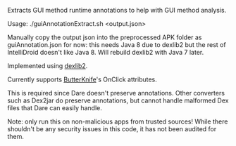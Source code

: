 Extracts GUI method runtime annotations to help with GUI method analysis.

Usage: ./guiAnnotationExtract.sh <apk> <output.json>

Manually copy the output json into the preprocessed APK folder as guiAnnotation.json for now: this needs Java 8 due to dexlib2
but the rest of IntelliDroid doesn't like Java 8. Will rebuild dexlib2 with Java 7 later.

Implemented using [dexlib2](https://github.com/JesusFreke/smali/tree/master/dexlib2).

Currently supports [ButterKnife](https://github.com/JakeWharton/butterknife)'s OnClick attributes.

This is required since Dare doesn't preserve annotations. Other converters such as Dex2jar do preserve annotations, but cannot handle malformed Dex files that Dare can easily handle.

Note: only run this on non-malicious apps from trusted sources! While there shouldn't be any security issues in this code, it has not been audited for them.
